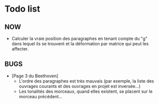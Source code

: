 # Todo list

## NOW

* Calculer la vraie position des paragraphes en tenant compte du "g" dans lequel ils se trouvent et la déformation par matrice qui peut les affecter.

## BUGS

* [Page 3 du Beethoven] 
  - L'ordre des paragraphes est très mauvais (par exemple, la liste des ouvrages courants et des ouvrages en projet est inversée…)
  - Les tonalités des morceaux, quand elles existent, se placent sur le morceau précédent…
